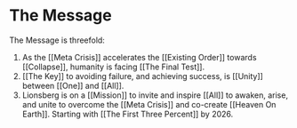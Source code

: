 # The Message

The Message is threefold: 

1. As the [[Meta Crisis]] accelerates the [[Existing Order]] towards [[Collapse]], humanity is facing [[The Final Test]].  
2. [[The Key]] to avoiding failure, and achieving success, is [[Unity]] between [[One]] and [[All]]. 
3. Lionsberg is on a [[Mission]] to invite and inspire [[All]] to awaken, arise, and unite to overcome the [[Meta Crisis]] and co-create [[Heaven On Earth]]. Starting with [[The First Three Percent]] by 2026. 